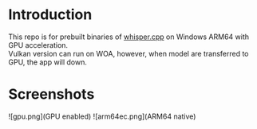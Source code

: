 # Introduction
This repo is for prebuilt binaries of [whisper.cpp](https://github.com/ggerganov/whisper.cpp/commit/08981d1bacbe494ff1c943af6c577c669a2d9f4d) on Windows ARM64 with GPU acceleration.  
Vulkan version can run on WOA, however, when model are transferred to GPU, the app will down.  
# Screenshots
![gpu.png](GPU enabled)
![arm64ec.png](ARM64 native)
